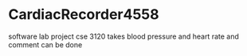 # CardiacRecorder4558
software lab project cse 3120
takes blood pressure and heart rate and comment can be done

